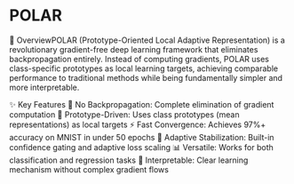 # POLAR

🌟 OverviewPOLAR (Prototype-Oriented Local Adaptive Representation) is a revolutionary gradient-free deep learning framework that eliminates backpropagation entirely. Instead of computing gradients, POLAR uses class-specific prototypes as local learning targets, achieving comparable performance to traditional methods while being fundamentally simpler and more interpretable.

✨ Key Features
🚫 No Backpropagation: Complete elimination of gradient computation
🎯 Prototype-Driven: Uses class prototypes (mean representations) as local targets
⚡ Fast Convergence: Achieves 97%+ accuracy on MNIST in under 50 epochs
🔧 Adaptive Stabilization: Built-in confidence gating and adaptive loss scaling
📊 Versatile: Works for both classification and regression tasks
🧠 Interpretable: Clear learning mechanism without complex gradient flows
